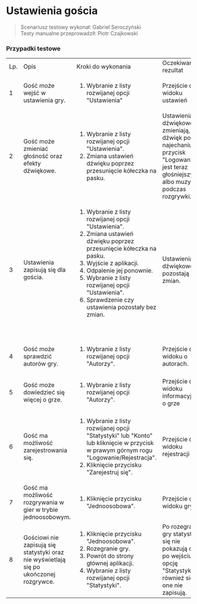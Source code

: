 # Ustawienia gościa

>Scenariusz testowy wykonał: Gabriel Seroczyński  
Testy manualne przeprowadził: Piotr Czajkowski

### Przypadki testowe

<table>
    <tbody>
    <tr>
        <td>Lp.</td>
        <td>Opis&nbsp;</td>
        <td>Kroki do wykonania</td>
        <td>Oczekiwany rezultat</td>
        <td>Uzyskany rezultat</td>
    </tr>
    <tr>
        <td>1</td>
        <td>Gość może wejść w ustawienia gry.</td>
        <td>
            <ol>
                <li>Wybranie z listy rozwijanej opcji "Ustawienia"</li>
            </ol>
        </td>
        <td>Przejście do widoku ustawień</td>
        <td><strong>Zgodnie z oczekiwanym</strong></td>
    </tr>
    <tr>
        <td>2</td>
        <td>Gość może zmieniać głośność oraz efekty dźwiękowe.</td>
        <td>
            <ol>
                <li>Wybranie z listy rozwijanej opcji "Ustawienia".</li>
                <li>Zmiana ustawień dźwięku poprzez przesunięcie kółeczka na pasku.</li>
            </ol>
        </td>
        <td>Ustawienia dźwiękowe się zmieniają, np. dźwięk po najechaniu na przycisk "Logowanie" jest teraz głośniejszy
            albo muzyka podczas rozgrywki.
        </td>
        <td><strong>Zgodnie z oczekiwanym</strong></td>
    </tr>
    <tr>
        <td>3</td>
        <td>Ustawienia zapisują się dla gościa.</td>
        <td>
            <ol>
                <li>Wybranie z listy rozwijanej opcji "Ustawienia".</li>
                <li>Zmiana ustawień dźwięku poprzez przesunięcie kółeczka na pasku.</li>
                <li>Wyjście z aplikacji.</li>
                <li>Odpalenie jej ponownie.</li>
                <li>Wybranie z listy rozwijanej opcji "Ustawienia".</li>
                <li>Sprawdzenie czy ustawienia pozostały bez zmian.</li>
            </ol>
            <p>&nbsp;</p></td>
        <td>Ustawienia dźwiękowe pozostają bez zmian.&nbsp;</td>
        <td><strong>Zgodnie z oczekiwanym</strong></td>
    </tr>
    <tr>
        <td>4</td>
        <td>Gość może sprawdzić autorów gry.</td>
        <td>
            <ol>
                <li>Wybranie z listy rozwijanej opcji "Autorzy".</li>
            </ol>
        </td>
        <td>Przejście do widoku o autorach.</td>
        <td><strong>Zgodnie z oczekiwanym</strong></td>
    </tr>
    <tr>
        <td>5</td>
        <td>Gość może dowiedzieć się więcej o grze.</td>
        <td>
            <ol>
                <li>Wybranie z listy rozwijanej opcji "Autorzy".</li>
            </ol>
        </td>
        <td>Przejście do widoku informacyjnego o grze</td>
        <td><strong>Zgodnie z oczekiwanym</strong></td>
    </tr>
    <tr>
        <td>6</td>
        <td>Gość ma możliwość zarejestrowania się.</td>
        <td>
            <ol>
                <li>Wybranie z listy rozwijanej opcji "Statystyki" lub "Konto" lub kliknięcie w przycisk w prawym górnym
                    rogu "Logowanie/Rejestracja".
                </li>
                <li>Kliknięcie przycisku "Zarejestruj się".</li>
            </ol>
        </td>
        <td>Przejście do widoku rejestracji</td>
        <td><strong>Zgodnie z oczekiwanym</strong></td>
    </tr>
    <tr>
        <td>7</td>
        <td>Gość ma możliwość rozgrywania w gier w trybie jednoosobowym.</td>
        <td>
            <ol>
                <li>Kliknięcie przycisku "Jednoosobowa".</li>
            </ol>
        </td>
        <td>Przejście do widoku gry.</td>
        <td><strong>Zgodnie z oczekiwanym</strong></td>
    </tr>
    <tr>
        <td>8</td>
        <td>Gościowi nie zapisują się statystyki oraz nie wyświetlają się po ukończonej rozgrywce.</td>
        <td>
            <ol>
                <li>Kliknięcie przycisku "Jednoosobowa".</li>
                <li>Rozegranie gry.</li>
                <li>Powrót do strony głównej aplikacji.</li>
                <li>Wybranie z listy rozwijanej opcji "Statystyki".</li>
            </ol>
        </td>
        <td>Po rozegraniu gry statystyki się nie pokazują oraz po wejściu w opcję "Statystyki" również się one nie
            zapisują.
        </td>
        <td><strong>Zgodnie z oczekiwanym</strong></td>
    </tr>
    </tbody>
</table>